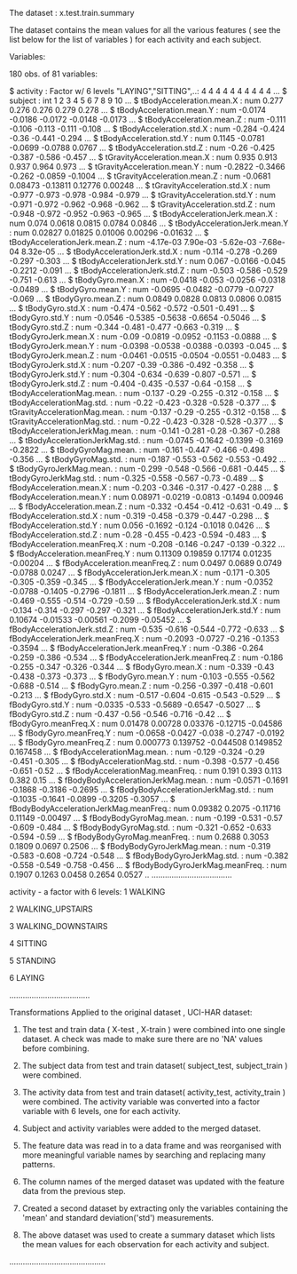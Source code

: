 The dataset : x.test.train.summary

The dataset contains the mean values for all the various features ( see the list below for the list of variables ) for each activity and each subject.



Variables:

 180 obs. of  81 variables:

 
 $ activity                              : Factor w/ 6 levels "LAYING","SITTING",..: 4 4 4 4 4 4 4 4 4 4 ...
 $ subject                               : int  1 2 3 4 5 6 7 8 9 10 ...
 $ tBodyAcceleration.mean.X              : num  0.277 0.276 0.276 0.279 0.278 ...
 $ tBodyAcceleration.mean.Y              : num  -0.0174 -0.0186 -0.0172 -0.0148 -0.0173 ...
 $ tBodyAcceleration.mean.Z              : num  -0.111 -0.106 -0.113 -0.111 -0.108 ...
 $ tBodyAcceleration.std.X               : num  -0.284 -0.424 -0.36 -0.441 -0.294 ...
 $ tBodyAcceleration.std.Y               : num  0.1145 -0.0781 -0.0699 -0.0788 0.0767 ...
 $ tBodyAcceleration.std.Z               : num  -0.26 -0.425 -0.387 -0.586 -0.457 ...
 $ tGravityAcceleration.mean.X           : num  0.935 0.913 0.937 0.964 0.973 ...
 $ tGravityAcceleration.mean.Y           : num  -0.2822 -0.3466 -0.262 -0.0859 -0.1004 ...
 $ tGravityAcceleration.mean.Z           : num  -0.0681 0.08473 -0.13811 0.12776 0.00248 ...
 $ tGravityAcceleration.std.X            : num  -0.977 -0.973 -0.978 -0.984 -0.979 ...
 $ tGravityAcceleration.std.Y            : num  -0.971 -0.972 -0.962 -0.968 -0.962 ...
 $ tGravityAcceleration.std.Z            : num  -0.948 -0.972 -0.952 -0.963 -0.965 ...
 $ tBodyAccelerationJerk.mean.X          : num  0.074 0.0618 0.0815 0.0784 0.0846 ...
 $ tBodyAccelerationJerk.mean.Y          : num  0.02827 0.01825 0.01006 0.00296 -0.01632 ...
 $ tBodyAccelerationJerk.mean.Z          : num  -4.17e-03 7.90e-03 -5.62e-03 -7.68e-04 8.32e-05 ...
 $ tBodyAccelerationJerk.std.X           : num  -0.114 -0.278 -0.269 -0.297 -0.303 ...
 $ tBodyAccelerationJerk.std.Y           : num  0.067 -0.0166 -0.045 -0.2212 -0.091 ...
 $ tBodyAccelerationJerk.std.Z           : num  -0.503 -0.586 -0.529 -0.751 -0.613 ...
 $ tBodyGyro.mean.X                      : num  -0.0418 -0.053 -0.0256 -0.0318 -0.0489 ...
 $ tBodyGyro.mean.Y                      : num  -0.0695 -0.0482 -0.0779 -0.0727 -0.069 ...
 $ tBodyGyro.mean.Z                      : num  0.0849 0.0828 0.0813 0.0806 0.0815 ...
 $ tBodyGyro.std.X                       : num  -0.474 -0.562 -0.572 -0.501 -0.491 ...
 $ tBodyGyro.std.Y                       : num  -0.0546 -0.5385 -0.5638 -0.6654 -0.5046 ...
 $ tBodyGyro.std.Z                       : num  -0.344 -0.481 -0.477 -0.663 -0.319 ...
 $ tBodyGyroJerk.mean.X                  : num  -0.09 -0.0819 -0.0952 -0.1153 -0.0888 ...
 $ tBodyGyroJerk.mean.Y                  : num  -0.0398 -0.0538 -0.0388 -0.0393 -0.045 ...
 $ tBodyGyroJerk.mean.Z                  : num  -0.0461 -0.0515 -0.0504 -0.0551 -0.0483 ...
 $ tBodyGyroJerk.std.X                   : num  -0.207 -0.39 -0.386 -0.492 -0.358 ...
 $ tBodyGyroJerk.std.Y                   : num  -0.304 -0.634 -0.639 -0.807 -0.571 ...
 $ tBodyGyroJerk.std.Z                   : num  -0.404 -0.435 -0.537 -0.64 -0.158 ...
 $ tBodyAccelerationMag.mean.            : num  -0.137 -0.29 -0.255 -0.312 -0.158 ...
 $ tBodyAccelerationMag.std.             : num  -0.22 -0.423 -0.328 -0.528 -0.377 ...
 $ tGravityAccelerationMag.mean.         : num  -0.137 -0.29 -0.255 -0.312 -0.158 ...
 $ tGravityAccelerationMag.std.          : num  -0.22 -0.423 -0.328 -0.528 -0.377 ...
 $ tBodyAccelerationJerkMag.mean.        : num  -0.141 -0.281 -0.28 -0.367 -0.288 ...
 $ tBodyAccelerationJerkMag.std.         : num  -0.0745 -0.1642 -0.1399 -0.3169 -0.2822 ...
 $ tBodyGyroMag.mean.                    : num  -0.161 -0.447 -0.466 -0.498 -0.356 ...
 $ tBodyGyroMag.std.                     : num  -0.187 -0.553 -0.562 -0.553 -0.492 ...
 $ tBodyGyroJerkMag.mean.                : num  -0.299 -0.548 -0.566 -0.681 -0.445 ...
 $ tBodyGyroJerkMag.std.                 : num  -0.325 -0.558 -0.567 -0.73 -0.489 ...
 $ fBodyAcceleration.mean.X              : num  -0.203 -0.346 -0.317 -0.427 -0.288 ...
 $ fBodyAcceleration.mean.Y              : num  0.08971 -0.0219 -0.0813 -0.1494 0.00946 ...
 $ fBodyAcceleration.mean.Z              : num  -0.332 -0.454 -0.412 -0.631 -0.49 ...
 $ fBodyAcceleration.std.X               : num  -0.319 -0.458 -0.379 -0.447 -0.298 ...
 $ fBodyAcceleration.std.Y               : num  0.056 -0.1692 -0.124 -0.1018 0.0426 ...
 $ fBodyAcceleration.std.Z               : num  -0.28 -0.455 -0.423 -0.594 -0.483 ...
 $ fBodyAcceleration.meanFreq.X          : num  -0.208 -0.146 -0.247 -0.139 -0.322 ...
 $ fBodyAcceleration.meanFreq.Y          : num  0.11309 0.19859 0.17174 0.01235 -0.00204 ...
 $ fBodyAcceleration.meanFreq.Z          : num  0.0497 0.0689 0.0749 -0.0788 0.0247 ...
 $ fBodyAccelerationJerk.mean.X          : num  -0.171 -0.305 -0.305 -0.359 -0.345 ...
 $ fBodyAccelerationJerk.mean.Y          : num  -0.0352 -0.0788 -0.1405 -0.2796 -0.1811 ...
 $ fBodyAccelerationJerk.mean.Z          : num  -0.469 -0.555 -0.514 -0.729 -0.59 ...
 $ fBodyAccelerationJerk.std.X           : num  -0.134 -0.314 -0.297 -0.297 -0.321 ...
 $ fBodyAccelerationJerk.std.Y           : num  0.10674 -0.01533 -0.00561 -0.2099 -0.05452 ...
 $ fBodyAccelerationJerk.std.Z           : num  -0.535 -0.616 -0.544 -0.772 -0.633 ...
 $ fBodyAccelerationJerk.meanFreq.X      : num  -0.2093 -0.0727 -0.216 -0.1353 -0.3594 ...
 $ fBodyAccelerationJerk.meanFreq.Y      : num  -0.386 -0.264 -0.259 -0.386 -0.534 ...
 $ fBodyAccelerationJerk.meanFreq.Z      : num  -0.186 -0.255 -0.347 -0.326 -0.344 ...
 $ fBodyGyro.mean.X                      : num  -0.339 -0.43 -0.438 -0.373 -0.373 ...
 $ fBodyGyro.mean.Y                      : num  -0.103 -0.555 -0.562 -0.688 -0.514 ...
 $ fBodyGyro.mean.Z                      : num  -0.256 -0.397 -0.418 -0.601 -0.213 ...
 $ fBodyGyro.std.X                       : num  -0.517 -0.604 -0.615 -0.543 -0.529 ...
 $ fBodyGyro.std.Y                       : num  -0.0335 -0.533 -0.5689 -0.6547 -0.5027 ...
 $ fBodyGyro.std.Z                       : num  -0.437 -0.56 -0.546 -0.716 -0.42 ...
 $ fBodyGyro.meanFreq.X                  : num  0.01478 0.00728 0.03376 -0.12715 -0.04586 ...
 $ fBodyGyro.meanFreq.Y                  : num  -0.0658 -0.0427 -0.038 -0.2747 -0.0192 ...
 $ fBodyGyro.meanFreq.Z                  : num  0.000773 0.139752 -0.044508 0.149852 0.167458 ...
 $ fBodyAccelerationMag.mean.            : num  -0.129 -0.324 -0.29 -0.451 -0.305 ...
 $ fBodyAccelerationMag.std.             : num  -0.398 -0.577 -0.456 -0.651 -0.52 ...
 $ fBodyAccelerationMag.meanFreq.        : num  0.191 0.393 0.113 0.382 0.15 ...
 $ fBodyBodyAccelerationJerkMag.mean.    : num  -0.0571 -0.1691 -0.1868 -0.3186 -0.2695 ...
 $ fBodyBodyAccelerationJerkMag.std.     : num  -0.1035 -0.1641 -0.0899 -0.3205 -0.3057 ...
 $ fBodyBodyAccelerationJerkMag.meanFreq.: num  0.09382 0.2075 -0.11716 0.11149 -0.00497 ...
 $ fBodyBodyGyroMag.mean.                : num  -0.199 -0.531 -0.57 -0.609 -0.484 ...
 $ fBodyBodyGyroMag.std.                 : num  -0.321 -0.652 -0.633 -0.594 -0.59 ...
 $ fBodyBodyGyroMag.meanFreq.            : num  0.2688 0.3053 0.1809 0.0697 0.2506 ...
 $ fBodyBodyGyroJerkMag.mean.            : num  -0.319 -0.583 -0.608 -0.724 -0.548 ...
 $ fBodyBodyGyroJerkMag.std.             : num  -0.382 -0.558 -0.549 -0.758 -0.456 ...
 $ fBodyBodyGyroJerkMag.meanFreq.        : num  0.1907 0.1263 0.0458 0.2654 0.0527 ..
....................................

activity - a factor with 6 levels:
1 WALKING

2 WALKING_UPSTAIRS

3 WALKING_DOWNSTAIRS

4 SITTING

5 STANDING

6 LAYING

....................................

Transformations Applied to the original dataset , UCI-HAR dataset:

1. The test and train data ( X-test , X-train ) were combined into one single dataset. A check was made to make sure there are no 'NA'    values before combining.

2. The subject data from test and train dataset( subject_test, subject_train ) were combined.

3. The activity data from test and train dataset( activity_test, activity_train ) were combined. The activity variable was converted into a    factor variable with 6 levels, one for each activity.


4. Subject and activity variables were added to the merged dataset.

5. The feature data was read in to a data frame and was reorganised with more meaningful variable names by searching and replacing many       patterns.

6. The column names of the merged dataset was updated with the feature data from the previous step.

7. Created a second dataset by extracting only the variables containing the 'mean' and standard deviation('std') measurements.

8. The above dataset was used to create a summary dataset which lists the mean values for each observation for each activity and subject.

...........................................



 